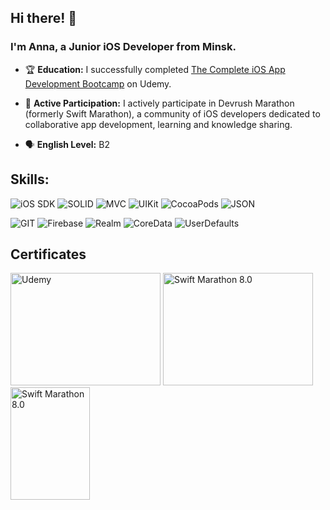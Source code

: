 

## Hi there! 👋

### I'm Anna, a Junior iOS Developer from Minsk.


- 🏆 **Education:** I successfully completed [The Complete iOS App Development Bootcamp](https://www.udemy.com/course/ios-13-app-development-bootcamp/) on Udemy.

- 🚀 **Active Participation:** I actively participate in Devrush Marathon (formerly Swift Marathon), a community of iOS developers dedicated to collaborative app development, learning and knowledge sharing.
- 🗣️ **English Level:** B2


## Skills:

<p>
  <img src="https://img.shields.io/badge/iOS%20SDK-f03c15?style=for-the-badge&logoColor=white" alt="iOS SDK" />
  <img src="https://img.shields.io/badge/SOLID-c5f015?style=for-the-badge&logoColor=white" alt="SOLID" />
  <img src="https://img.shields.io/badge/MVC-1589F0?style=for-the-badge&logoColor=white" alt="MVC" />
  <img src="https://img.shields.io/badge/UIKit-FFD700?style=for-the-badge&logoColor=white" alt="UIKit" />
  <img src="https://img.shields.io/badge/CocoaPods-FF6347?style=for-the-badge&logoColor=white" alt="CocoaPods" />
  <img src="https://img.shields.io/badge/JSON-008000?style=for-the-badge&logoColor=white" alt="JSON" />
</p>

<p>
  <img src="https://img.shields.io/badge/GIT-FFD700?style=for-the-badge&logoColor=white" alt="GIT" />
  <img src="https://img.shields.io/badge/Firebase-FF4500?style=for-the-badge&logoColor=white" alt="Firebase" />
  <img src="https://img.shields.io/badge/Realm-87CEEB?style=for-the-badge&logoColor=white" alt="Realm" />
  <img src="https://img.shields.io/badge/CoreData-808080?style=for-the-badge&logoColor=white" alt="CoreData" />
  <img src="https://img.shields.io/badge/UserDefaults-9400D3?style=for-the-badge&logoColor=white" alt="UserDefaults" />
</p>

## Certificates
<a href="https://github.com/AnnaZaitsava/AnnaZaitsava/assets/122364066/9cf22df5-994c-42ba-b555-617992ebf4bf" target="_blank"><img src="https://github.com/AnnaZaitsava/AnnaZaitsava/assets/122364066/9cf22df5-994c-42ba-b555-617992ebf4bf" alt="Udemy" width="240" height="180" /></a>
<a href="https://github.com/AnnaZaitsava/AnnaZaitsava/files/13465781/Certificate.Participant.1.pdf" target="_blank"><img src="https://github.com/AnnaZaitsava/AnnaZaitsava/assets/122364066/714444f4-503a-4583-a8e6-b22ce8d2f74f" alt="Swift Marathon 8.0" width="240" height="180" /></a> 
<a href="https://github.com/AnnaZaitsava/AnnaZaitsava/files/13465790/A4.-.237.1.pdf" target="_blank"><img src="https://github.com/AnnaZaitsava/AnnaZaitsava/assets/122364066/66fbe5cf-2661-410c-b390-8bfa333010dd" alt="Swift Marathon 8.0" width="127" height="180"/></a>
